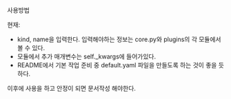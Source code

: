 사용방법

현재:
- kind, name을 입력한다. 입력해야하는 정보는 core.py와 plugins의 각 모듈에서 볼 수 있다. 
- 모듈에서 추가 매개변수는 self._kwargs에 들어가있다.
- README에서 기본 작업 준비 중 default.yaml 파일을 만들도록 하는 것이 좋을 듯 하다.


이후에 사용을 하고 안정이 되면 문서작성 해야한다.